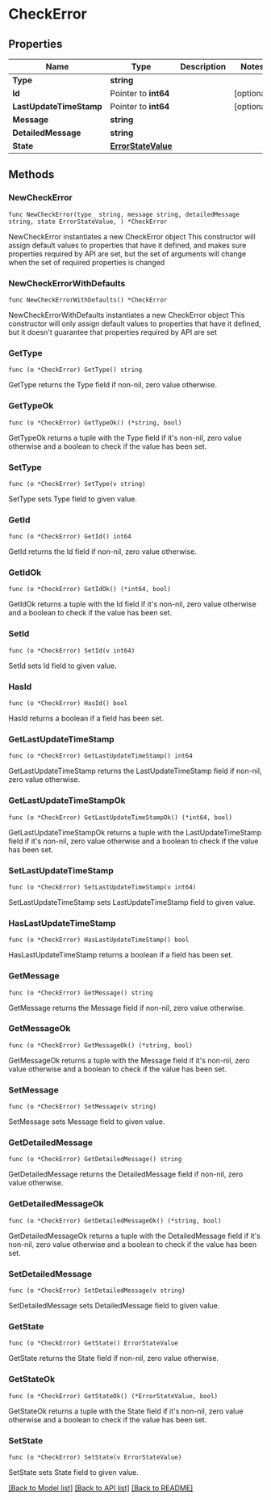 # CheckError

## Properties

Name | Type | Description | Notes
------------ | ------------- | ------------- | -------------
**Type** | **string** |  | 
**Id** | Pointer to **int64** |  | [optional] 
**LastUpdateTimeStamp** | Pointer to **int64** |  | [optional] 
**Message** | **string** |  | 
**DetailedMessage** | **string** |  | 
**State** | [**ErrorStateValue**](ErrorStateValue.md) |  | 

## Methods

### NewCheckError

`func NewCheckError(type_ string, message string, detailedMessage string, state ErrorStateValue, ) *CheckError`

NewCheckError instantiates a new CheckError object
This constructor will assign default values to properties that have it defined,
and makes sure properties required by API are set, but the set of arguments
will change when the set of required properties is changed

### NewCheckErrorWithDefaults

`func NewCheckErrorWithDefaults() *CheckError`

NewCheckErrorWithDefaults instantiates a new CheckError object
This constructor will only assign default values to properties that have it defined,
but it doesn't guarantee that properties required by API are set

### GetType

`func (o *CheckError) GetType() string`

GetType returns the Type field if non-nil, zero value otherwise.

### GetTypeOk

`func (o *CheckError) GetTypeOk() (*string, bool)`

GetTypeOk returns a tuple with the Type field if it's non-nil, zero value otherwise
and a boolean to check if the value has been set.

### SetType

`func (o *CheckError) SetType(v string)`

SetType sets Type field to given value.


### GetId

`func (o *CheckError) GetId() int64`

GetId returns the Id field if non-nil, zero value otherwise.

### GetIdOk

`func (o *CheckError) GetIdOk() (*int64, bool)`

GetIdOk returns a tuple with the Id field if it's non-nil, zero value otherwise
and a boolean to check if the value has been set.

### SetId

`func (o *CheckError) SetId(v int64)`

SetId sets Id field to given value.

### HasId

`func (o *CheckError) HasId() bool`

HasId returns a boolean if a field has been set.

### GetLastUpdateTimeStamp

`func (o *CheckError) GetLastUpdateTimeStamp() int64`

GetLastUpdateTimeStamp returns the LastUpdateTimeStamp field if non-nil, zero value otherwise.

### GetLastUpdateTimeStampOk

`func (o *CheckError) GetLastUpdateTimeStampOk() (*int64, bool)`

GetLastUpdateTimeStampOk returns a tuple with the LastUpdateTimeStamp field if it's non-nil, zero value otherwise
and a boolean to check if the value has been set.

### SetLastUpdateTimeStamp

`func (o *CheckError) SetLastUpdateTimeStamp(v int64)`

SetLastUpdateTimeStamp sets LastUpdateTimeStamp field to given value.

### HasLastUpdateTimeStamp

`func (o *CheckError) HasLastUpdateTimeStamp() bool`

HasLastUpdateTimeStamp returns a boolean if a field has been set.

### GetMessage

`func (o *CheckError) GetMessage() string`

GetMessage returns the Message field if non-nil, zero value otherwise.

### GetMessageOk

`func (o *CheckError) GetMessageOk() (*string, bool)`

GetMessageOk returns a tuple with the Message field if it's non-nil, zero value otherwise
and a boolean to check if the value has been set.

### SetMessage

`func (o *CheckError) SetMessage(v string)`

SetMessage sets Message field to given value.


### GetDetailedMessage

`func (o *CheckError) GetDetailedMessage() string`

GetDetailedMessage returns the DetailedMessage field if non-nil, zero value otherwise.

### GetDetailedMessageOk

`func (o *CheckError) GetDetailedMessageOk() (*string, bool)`

GetDetailedMessageOk returns a tuple with the DetailedMessage field if it's non-nil, zero value otherwise
and a boolean to check if the value has been set.

### SetDetailedMessage

`func (o *CheckError) SetDetailedMessage(v string)`

SetDetailedMessage sets DetailedMessage field to given value.


### GetState

`func (o *CheckError) GetState() ErrorStateValue`

GetState returns the State field if non-nil, zero value otherwise.

### GetStateOk

`func (o *CheckError) GetStateOk() (*ErrorStateValue, bool)`

GetStateOk returns a tuple with the State field if it's non-nil, zero value otherwise
and a boolean to check if the value has been set.

### SetState

`func (o *CheckError) SetState(v ErrorStateValue)`

SetState sets State field to given value.



[[Back to Model list]](../README.md#documentation-for-models) [[Back to API list]](../README.md#documentation-for-api-endpoints) [[Back to README]](../README.md)


